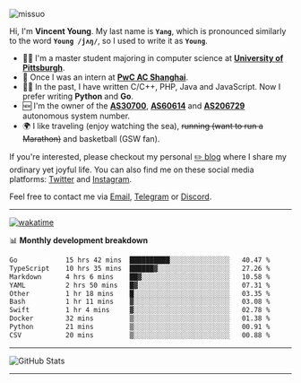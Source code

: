 <p align="left"> <img src="https://komarev.com/ghpvc/?username=missuo&label=Profile%20views&color=0e75b6&style=flat" alt="missuo" /> </p>


Hi, I'm **Vincent Young**. My last name is **`Yang`**, which is pronounced similarly to the word **`Young /jʌŋ/`**, so I used to write it as **`Young`**. 

-  👨‍🎓 I'm a master student majoring in computer science at [**University of Pittsburgh**](https://www.pitt.edu).
-  💼 Once I was an intern at **[PwC AC Shanghai](https://www.linkedin.com/company/pwc-ac-shanghai/)**.
-  👨‍💻 In the past, I have written C/C++, PHP, Java and JavaScript. Now I prefer writing **Python** and **Go**.
-  🆕 I'm the owner of the **[AS30700](https://bgp.tools/as/30700)**, **[AS60614](https://bgp.tools/as/60614)** and **[AS206729](https://bgp.tools/as/206729)** autonomous system number.
-  🌍 I like traveling (enjoy watching the sea), ~~running (want to run a Marathon)~~ and basketball (GSW fan).

If you're interested, please checkout my personal [✏️ blog](https://missuo.me/) where I share my ordinary yet joyful life. You can also find me on these social media platforms: [Twitter](https://twitter.com/m1ssuo) and [Instagram](https://www.instagram.com/missuo.me).

Feel free to contact me via <a href="mailto:me@owo.nz">Email</a>, [Telegram](https://t.me/missuo) or [Discord](https://discordapp.com/users/missuo#7448).

-------

[![wakatime](https://wakatime.com/badge/user/c13cd961-40ca-417a-afb6-1f9ea8ac295c.svg)](https://wakatime.com/@missuo)

📊 **Monthly development breakdown**
<!--START_SECTION:waka-->

```txt
Go            15 hrs 42 mins  ██████████░░░░░░░░░░░░░░░   40.47 %
TypeScript    10 hrs 35 mins  ██████▓░░░░░░░░░░░░░░░░░░   27.26 %
Markdown      4 hrs 6 mins    ██▓░░░░░░░░░░░░░░░░░░░░░░   10.58 %
YAML          2 hrs 50 mins   █▓░░░░░░░░░░░░░░░░░░░░░░░   07.31 %
Other         1 hr 18 mins    █░░░░░░░░░░░░░░░░░░░░░░░░   03.35 %
Bash          1 hr 11 mins    ▓░░░░░░░░░░░░░░░░░░░░░░░░   03.08 %
Swift         1 hr 4 mins     ▓░░░░░░░░░░░░░░░░░░░░░░░░   02.78 %
Docker        32 mins         ▒░░░░░░░░░░░░░░░░░░░░░░░░   01.38 %
Python        21 mins         ▒░░░░░░░░░░░░░░░░░░░░░░░░   00.91 %
CSV           20 mins         ▒░░░░░░░░░░░░░░░░░░░░░░░░   00.88 %
```

<!--END_SECTION:waka-->

-------

![GitHub Stats](https://github-readme-stats-opal-alpha-76.vercel.app/api?username=missuo&show_icons=true&theme=transparent)

-------

